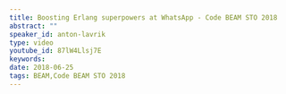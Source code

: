 ```yaml
---
title: Boosting Erlang superpowers at WhatsApp - Code BEAM STO 2018
abstract: ""
speaker_id: anton-lavrik
type: video
youtube_id: 87lW4Llsj7E
keywords: 
date: 2018-06-25
tags: BEAM,Code BEAM STO 2018
---
```


